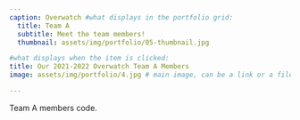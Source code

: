 ```yaml
---
caption: Overwatch #what displays in the portfolio grid:
  title: Team A
  subtitle: Meet the team members!
  thumbnail: assets/img/portfolio/05-thumbnail.jpg

#what displays when the item is clicked:
title: Our 2021-2022 Overwatch Team A Members
image: assets/img/portfolio/4.jpg # main image, can be a link or a file in assets/img/portfolio

---
```


Team A members code.
